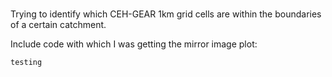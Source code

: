 ###

Trying to identify which CEH-GEAR 1km grid cells are within the boundaries of a certain catchment. 

Include code with which I was getting the mirror image plot:

```
testing
```

